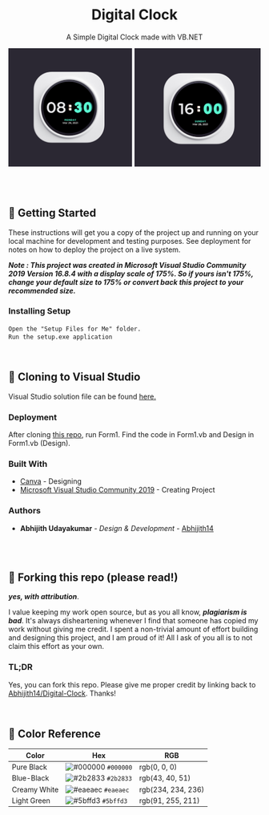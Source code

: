 <h1 align="center">
  Digital Clock
</h1>
<p align="center">
  A Simple Digital Clock made with VB.NET
</p>

![demo](https://raw.githubusercontent.com/Abhijith14/Digital-Clock/master/readme_assets/project.png)

<br>
<br>


## 📕 Getting Started

These instructions will get you a copy of the project up and running on your local machine for development and testing purposes. See deployment for notes on how to deploy the project on a live system.

_**Note : This project was created in Microsoft Visual Studio Community 2019 Version 16.8.4 with a display scale of 175%. So if yours isn't 175%, change your default size to 175% or convert back this project to your recommended size.**_

### Installing Setup


```
Open the "Setup Files for Me" folder.
Run the setup.exe application
```

<br>

## 🔧 Cloning to Visual Studio

Visual Studio solution file can be found [here.](https://github.com/Abhijith14/Digital-Clock/tree/master/Project/Digital%20Clock)


### Deployment

After cloning [this repo](https://github.com/Abhijith14/Digital-Clock), run Form1. Find the code in Form1.vb and Design in Form1.vb (Design).

### Built With

* [Canva](https://www.canva.com/) - Designing
* [Microsoft Visual Studio Community 2019](https://visualstudio.microsoft.com/downloads/) - Creating Project


### Authors

* **Abhijith Udayakumar** - *Design & Development* - [Abhijith14](https://github.com/Abhijith14)

<br>
<br>

## 🚨 Forking this repo (please read!)

_**yes, with attribution**_.

I value keeping my work open source, but as you all know, _**plagiarism is bad**_. It's always disheartening whenever I find that someone has copied my work without giving me credit. I spent a non-trivial amount of effort building and designing this project, and I am proud of it! All I ask of you all is to not claim this effort as your own.


### TL;DR

Yes, you can fork this repo. Please give me proper credit by linking back to [Abhijith14/Digital-Clock](https://github.com/Abhijith14/Digital-Clock). Thanks!

<br>

## 🎨 Color Reference

| Color          | Hex                                                                | RGB		                 |
| -------------- | ------------------------------------------------------------------ |	---------------------- |
| Pure Black     | ![#000000](https://via.placeholder.com/10/000000?text=+) `#000000` |	rgb(0, 0, 0)	         |
| Blue-Black     | ![#2b2833](https://via.placeholder.com/10/2b2833?text=+) `#2b2833` |	rgb(43, 40, 51)        |
| Creamy White   | ![#eaeaec](https://via.placeholder.com/10/eaeaec?text=+) `#eaeaec` |	rgb(234, 234, 236)     |
| Light Green    | ![#5bffd3](https://via.placeholder.com/10/5bffd3?text=+) `#5bffd3` |	rgb(91, 255, 211)      |
